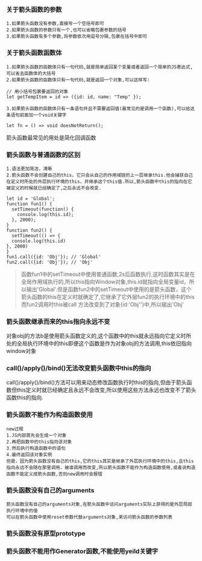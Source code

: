 ### 关于箭头函数的参数
    1.如果箭头函数没有参数,直接写一个空括号即可
    2.如果箭头函数的参数只有一个,也可以省略包裹参数的括号
    3.如果箭头函数有多个参数,将参数依次用逗号分隔,包裹在括号中即可
### 关于箭头函数函数体
    1.如果箭头函数的函数体只有一句代码,就是简单返回某个变量或者返回一个简单的JS表达式,可以省去函数体的大括号
    2.如果箭头函数的函数体只有一句代码,就是返回一个对象,可以这样写:
```ecmascript 6
// 用小括号包裹要返回的对象
let getTempItem = id => ({id: id, name: "Temp" });
```
    3.如果箭头函数的函数体只有一条语句并且不需要返回值(最常见的是调用一个函数),可以给这条语句前面加一个void关键字
```ecmascript 6
let fn = () => void doesNotReturn();
```
箭头函数最常见的用处是简化回调函数
### 箭头函数与普通函数的区别
    1.语法更加简洁，清晰
    2.箭头函数不会创建自己的this，它只会从自己的作用域链的上一层继承this.他会捕获自己在定义时所处的外层执行环境的this，并继承这个this值.所以,箭头函数中this的指向在它被定义的时候就已经确定了,之后永远不会改变.
```ecmascript 6
let id = 'Global';
function fun1() {
  setTimeout(function() {
    console.log(this.id);
  }, 2000);
}
function fun2() {
  setTimeout(() => {
  console.log(this.id)  
}, 2000)
}
fun1.call({id: 'Obj'}); // 'Global'
fun2.call({id: 'Obj'}); // 'Obj'
```
> 函数fun1中的setTimeout中使用普通函数,2s后函数执行,这时函数其实是在全局作用域执行的,所以this指向Window对象,this.id就指向全局变量id，所以输出'Global'.但是函数fun2中的setTimeout中使用的是箭头函数，这个箭头函数的this在定义时就确定了,它继承了它外层fun2的执行环境中的this而fun2调用时this被call
> 方法改变到了对象{id:'Obj''}中,所以输出'Obj'

### 箭头函数继承而来的this指向永远不变
对象obj的方法b是使用箭头函数定义的,这个函数中的this就永远指向它定义时所处的全局执行环境中的this即便这个函数是作为对象obj的方法调用,this依旧指向window对象
### call()/apply()/bind()无法改变箭头函数中this的指向
call()/apply()/bind()方法可以用来动态修改函数执行时this的指向,但由于箭头函数但this定义时就已经确定且永远不会改变,所以使用这些方法永远也改变不了箭头函数this的指向.
### 箭头函数不能作为构造函数使用
    new过程
    1.JS内部首先会生成一个对象
    2.再把函数中的this指向该对象
    3.然后执行构造函数中的语句
    4.最终返回该对象实例
    但是，因为箭头函数没有自己的this,它的this其实是继承了外层执行环境中的this,且this指向永远不会随在那里调用，被谁调用而改变,所以箭头函数不能作为构造函数使用,或者说构造函数不能定义成箭头函数,否则new调用时会报错
### 箭头函数没有自己的arguments
    箭头函数没有自己的arguments对象,在箭头函数中访问arguments实际上获得的是外层局部执行环境中的值
    可以在箭头函数中使用reset参数代替arguments对象,来访问箭头函数的参数列表
### 箭头函数没有原型prototype
### 箭头函数不能用作Generator函数,不能使用yeild关键字

























